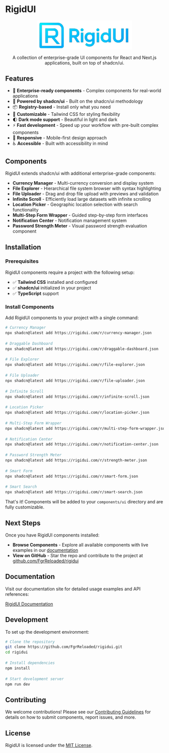 # RigidUI

<p align="center">
  <img src="public/logo.png" alt="RigidUI Logo" width="300" />
</p>

<p align="center">
  A collection of enterprise-grade UI components for React and Next.js applications, built on top of shadcn/ui.
</p>

## Features

- 🧩 **Enterprise-ready components** - Complex components for real-world applications
- 🔌 **Powered by shadcn/ui** - Built on the shadcn/ui methodology
- 📦 **Registry-based** - Install only what you need
- 🎨 **Customizable** - Tailwind CSS for styling flexibility
- 🌓 **Dark mode support** - Beautiful in light and dark
- ⚡ **Fast development** - Speed up your workflow with pre-built complex components
- 📱 **Responsive** - Mobile-first design approach
- ♿ **Accessible** - Built with accessibility in mind

## Components

RigidUI extends shadcn/ui with additional enterprise-grade components:

- **Currency Manager** - Multi-currency conversion and display system
- **File Explorer** - Hierarchical file system browser with syntax highlighting
- **File Uploader** - Drag and drop file upload with previews and validation
- **Infinite Scroll** - Efficiently load large datasets with infinite scrolling
- **Location Picker** - Geographic location selection with search functionality
- **Multi-Step Form Wrapper** - Guided step-by-step form interfaces
- **Notification Center** - Notification management system
- **Password Strength Meter** - Visual password strength evaluation component

## Installation

### Prerequisites

RigidUI components require a project with the following setup:

- ✅ **Tailwind CSS** installed and configured
- ✅ **shadcn/ui** initialized in your project
- ✅ **TypeScript** support

### Install Components

Add RigidUI components to your project with a single command:

```bash
# Currency Manager
npx shadcn@latest add https://rigidui.com/r/currency-manager.json

# Draggable Dashboard
npx shadcn@latest add https://rigidui.com/r/draggable-dashboard.json

# File Explorer
npx shadcn@latest add https://rigidui.com/r/file-explorer.json

# File Uploader
npx shadcn@latest add https://rigidui.com/r/file-uploader.json

# Infinite Scroll
npx shadcn@latest add https://rigidui.com/r/infinite-scroll.json

# Location Picker
npx shadcn@latest add https://rigidui.com/r/location-picker.json

# Multi-Step Form Wrapper
npx shadcn@latest add https://rigidui.com/r/multi-step-form-wrapper.json

# Notification Center
npx shadcn@latest add https://rigidui.com/r/notification-center.json

# Password Strength Meter
npx shadcn@latest add https://rigidui.com/r/strength-meter.json

# Smart Form
npx shadcn@latest add https://rigidui.com/r/smart-form.json

# Smart Search
npx shadcn@latest add https://rigidui.com/r/smart-search.json
```

That's it! Components will be added to your `components/ui` directory and are fully customizable.

## Next Steps

Once you have RigidUI components installed:

- **Browse Components** - Explore all available components with live examples in our [documentation](https://rigidui.com/docs/components)
- **View on GitHub** - Star the repo and contribute to the project at [github.com/FgrReloaded/rigidui](https://github.com/FgrReloaded/rigidui)

## Documentation

Visit our documentation site for detailed usage examples and API references:

[RigidUI Documentation](https://rigidui.com/docs)

## Development

To set up the development environment:

```bash
# Clone the repository
git clone https://github.com/FgrReloaded/rigidui.git
cd rigidui

# Install dependencies
npm install

# Start development server
npm run dev
```

## Contributing

We welcome contributions! Please see our [Contributing Guidelines](./CONTRIBUTING.md) for details on how to submit components, report issues, and more.

## License

RigidUI is licensed under the [MIT License](./LICENSE).

